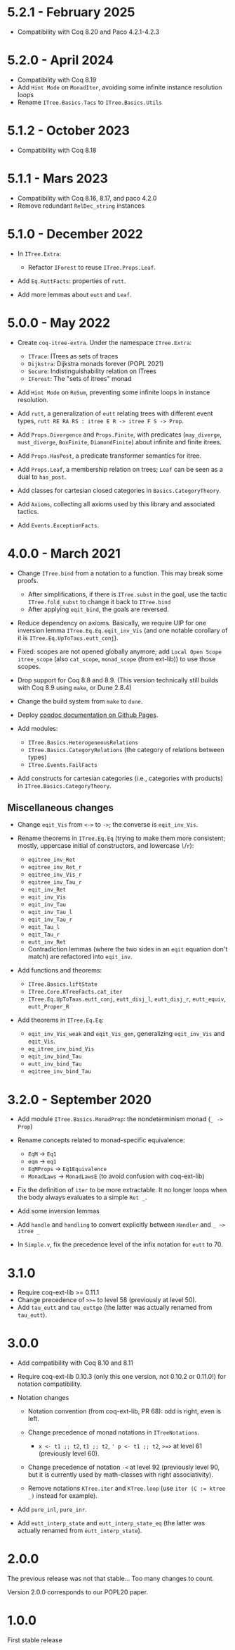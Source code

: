 5.2.1 - February 2025
=====================

- Compatibility with Coq 8.20 and Paco 4.2.1-4.2.3

5.2.0 - April 2024
==================

- Compatibility with Coq 8.19
- Add `Hint Mode` on `MonadIter`, avoiding some infinite instance resolution loops
- Rename `ITree.Basics.Tacs` to `ITree.Basics.Utils`

5.1.2 - October 2023
====================

- Compatibility with Coq 8.18

5.1.1 - Mars 2023
=================

- Compatibility with Coq 8.16, 8.17, and paco 4.2.0
- Remove redundant `RelDec_string` instances

5.1.0 - December 2022
=====================

- In `ITree.Extra`:
    + Refactor `IForest` to reuse `ITree.Props.Leaf`.

- Add `Eq.RuttFacts`: properties of `rutt`.

- Add more lemmas about `eutt` and `Leaf`.

5.0.0 - May 2022
================

- Create `coq-itree-extra`. Under the namespace `ITree.Extra`:
    + `ITrace`: ITrees as sets of traces
    + `Dijkstra`: Dijkstra monads forever (POPL 2021)
    + `Secure`: Indistinguishability relation on ITrees
    + `IForest`: The "sets of itrees" monad

- Add `Hint Mode` on `ReSum`, preventing some infinite loops in instance resolution.

- Add `rutt`, a generalization of `eutt` relating trees with different event types,
  `rutt RE RA RS : itree E R -> itree F S -> Prop`.

- Add `Props.Divergence` and `Props.Finite`, with predicates (`may_diverge`,
  `must_diverge`, `BoxFinite`, `DiamondFinite`) about infinite and finite itrees.

- Add `Props.HasPost`, a predicate transformer semantics for itree.

- Add `Props.Leaf`, a membership relation on trees; `Leaf` can be seen as a dual to `has_post`.

- Add classes for cartesian closed categories in `Basics.CategoryTheory`.

- Add `Axioms`, collecting all axioms used by this library and associated tactics.

- Add `Events.ExceptionFacts`.

4.0.0 - March 2021
==================

- Change `ITree.bind` from a notation to a function. This may break some proofs.

    + After simplifications, if there is `ITree.subst` in the goal, use the tactic
      `ITree.fold_subst` to change it back to `ITree.bind`
    + After applying `eqit_bind`, the goals are reversed.

- Reduce dependency on axioms. Basically, we require UIP for one inversion
  lemma `ITree.Eq.Eq.eqit_inv_Vis` (and one notable corollary of it is
  `ITree.Eq.UpToTaus.eutt_conj`).

- Fixed: scopes are not opened globally anymore; add `Local Open Scope itree_scope`
  (also `cat_scope`, `monad_scope` (from ext-lib)) to use those scopes.

- Drop support for Coq 8.8 and 8.9.
  (This version technically still builds with Coq 8.9 using `make`, or Dune 2.8.4)

- Change the build system from `make` to `dune`.

- Deploy [coqdoc documentation on Github Pages](https://DeepSpec.github.io/InteractionTrees/).

- Add modules:
    + `ITree.Basics.HeterogeneousRelations`
    + `ITree.Basics.CategoryRelations` (the category of relations between types)
    + `ITree.Events.FailFacts`

- Add constructs for cartesian categories (i.e., categories with products) in
  `ITree.Basics.CategoryTheory`.

Miscellaneous changes
---------------------

- Change `eqit_Vis` from `<->` to `->`; the converse is `eqit_inv_Vis`.

- Rename theorems in `ITree.Eq.Eq` (trying to make them more consistent;
  mostly, uppercase initial of constructors, and lowercase `l`/`r`):
    + `eqitree_inv_Ret`
    + `eqitree_inv_Ret_r`
    + `eqitree_inv_Vis_r`
    + `eqitree_inv_Tau_r`
    + `eqit_inv_Ret`
    + `eqit_inv_Vis`
    + `eqit_inv_Tau`
    + `eqit_inv_Tau_l`
    + `eqit_inv_Tau_r`
    + `eqit_Tau_l`
    + `eqit_Tau_r`
    + `eutt_inv_Ret`
    + Contradiction lemmas (where the two sides in an `eqit` equation don't
      match) are refactored into `eqit_inv`.

- Add functions and theorems:
    + `ITree.Basics.liftState`
    + `ITree.Core.KTreeFacts.cat_iter`
    + `ITree.Eq.UpToTaus.eutt_conj`, `eutt_disj_l`, `eutt_disj_r`, `eutt_equiv`, `eutt_Proper_R`

- Add theorems in `ITree.Eq.Eq`:
    + `eqit_inv_Vis_weak` and `eqit_Vis_gen`,
      generalizing `eqit_inv_Vis` and `eqit_Vis`.
    + `eq_itree_inv_bind_Vis`
    + `eqit_inv_bind_Tau`
    + `eutt_inv_bind_Tau`
    + `eqitree_inv_bind_Tau`

3.2.0 - September 2020
======================

- Add module `ITree.Basics.MonadProp`: the nondeterminism monad (`_ -> Prop`)

- Rename concepts related to monad-specific equivalence:

    + `EqM` -> `Eq1`
    + `eqm` -> `eq1`
    + `EqMProps` -> `Eq1Equivalence`
    + `MonadLaws` -> `MonadLawsE` (to avoid confusion with coq-ext-lib)

- Fix the definition of `iter` to be more extractable.
  It no longer loops when the body always evaluates to a simple `Ret _`.

- Add some inversion lemmas

- Add `handle` and `handling` to convert explicitly between `Handler` and `_ ~> itree _`

- In `Simple.v`, fix the precedence level of the infix notation for `eutt` to 70.

3.1.0
=====

- Require coq-ext-lib >= 0.11.1
- Change precedence of `>>=` to level 58 (previously at level 50).
- Add `tau_eutt` and `tau_euttge` (the latter was actually renamed from
  `tau_eutt`).

3.0.0
=====

- Add compatibility with Coq 8.10 and 8.11

- Require coq-ext-lib 0.10.3 (only this one version, not 0.10.2 or 0.11.0!)
  for notation compatibility.

- Notation changes

    + Notation convention (from coq-ext-lib, PR 68): odd is right, even is left.

    + Change precedence of monad notations in `ITreeNotations`.
        + `x <- t1 ;; t2`, `t1 ;; t2`, `' p <- t1 ;; t2`, `>=>` at level 61
          (previously level 60).

    + Change precedence of notation `-<` at level 92 (previously level 90, but it
      is currently used by math-classes with right associativity).

    + Remove notations `KTree.iter` and `KTree.loop` (use `iter (C := ktree _)`
      instead for example).

- Add `pure_inl`, `pure_inr`.
- Add `eutt_interp_state` and `eutt_interp_state_eq` (the latter was actually
  renamed from `eutt_interp_state`).

2.0.0
=====

The previous release was not that stable... Too many changes to count.

Version 2.0.0 corresponds to our POPL20 paper.

1.0.0
=====

First stable release
